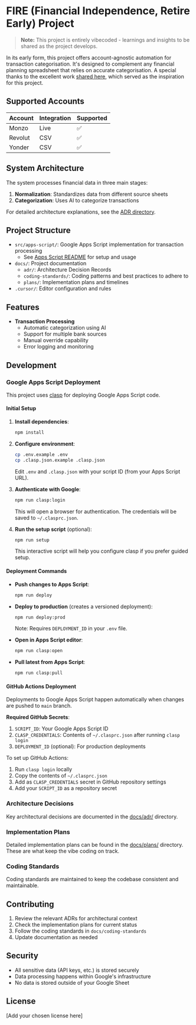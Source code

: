 # FIRE (Financial Independence, Retire Early) Project

> **Note:** This project is entirely vibecoded - learnings and insights to be shared as the project develops.

In its early form, this project offers account-agnostic automation for transaction categorisation. It's designed to complement any financial planning spreadsheet that relies on accurate categorisation. A special thanks to the excellent work [shared here](https://www.reddit.com/r/financialindependence/comments/rwq9qw/i_made_a_new_and_improved_advanced/), which served as the inspiration for this project.

## Supported Accounts

| Account | Integration | Supported |
|---------|-----------------|-----------|
| Monzo | Live | ✅ |
| Revolut | CSV | ✅ |
| Yonder | CSV | ✅ |

## System Architecture

The system processes financial data in three main stages:
1. **Normalization**: Standardizes data from different source sheets
2. **Categorization**: Uses AI to categorize transactions

For detailed architecture explanations, see the [ADR directory](docs/adr/).

## Project Structure

- `src/apps-script/`: Google Apps Script implementation for transaction processing
  - See [Apps Script README](src/apps-script/README.md) for setup and usage
- `docs/`: Project documentation
  - `adr/`: Architecture Decision Records
  - `coding-standards/`: Coding patterns and best practices to adhere to
  - `plans/`: Implementation plans and timelines
- `.cursor/`: Editor configuration and rules

## Features

- **Transaction Processing**
  - Automatic categorization using AI
  - Support for multiple bank sources
  - Manual override capability
  - Error logging and monitoring

## Development

### Google Apps Script Deployment

This project uses [clasp](https://github.com/google/clasp) for deploying Google Apps Script code.

#### Initial Setup

1. **Install dependencies**:
   ```bash
   npm install
   ```

2. **Configure environment**:
   ```bash
   cp .env.example .env
   cp .clasp.json.example .clasp.json
   ```
   Edit `.env` and `.clasp.json` with your script ID (from your Apps Script URL).

3. **Authenticate with Google**:
   ```bash
   npm run clasp:login
   ```
   This will open a browser for authentication. The credentials will be saved to `~/.clasprc.json`.

4. **Run the setup script** (optional):
   ```bash
   npm run setup
   ```
   This interactive script will help you configure clasp if you prefer guided setup.

#### Deployment Commands

- **Push changes to Apps Script**:
  ```bash
  npm run deploy
  ```

- **Deploy to production** (creates a versioned deployment):
  ```bash
  npm run deploy:prod
  ```
  Note: Requires `DEPLOYMENT_ID` in your `.env` file.

- **Open in Apps Script editor**:
  ```bash
  npm run clasp:open
  ```

- **Pull latest from Apps Script**:
  ```bash
  npm run clasp:pull
  ```

#### GitHub Actions Deployment

Deployments to Google Apps Script happen automatically when changes are pushed to `main` branch.

**Required GitHub Secrets**:
1. `SCRIPT_ID`: Your Google Apps Script ID
2. `CLASP_CREDENTIALS`: Contents of `~/.clasprc.json` after running `clasp login`
3. `DEPLOYMENT_ID` (optional): For production deployments

To set up GitHub Actions:
1. Run `clasp login` locally
2. Copy the contents of `~/.clasprc.json`
3. Add as `CLASP_CREDENTIALS` secret in GitHub repository settings
4. Add your `SCRIPT_ID` as a repository secret

### Architecture Decisions

Key architectural decisions are documented in the [docs/adr/](docs/adr/) directory.

### Implementation Plans

Detailed implementation plans can be found in the [docs/plans/](docs/plans/) directory. These are what keep the vibe coding on track.

### Coding Standards

Coding standards are maintained to keep the codebase consistent and maintainable.


## Contributing

1. Review the relevant ADRs for architectural context
2. Check the implementation plans for current status
3. Follow the coding standards in `docs/coding-standards`
4. Update documentation as needed

## Security

- All sensitive data (API keys, etc.) is stored securely
- Data processing happens within Google's infrastructure
- No data is stored outside of your Google Sheet

## License

[Add your chosen license here] 